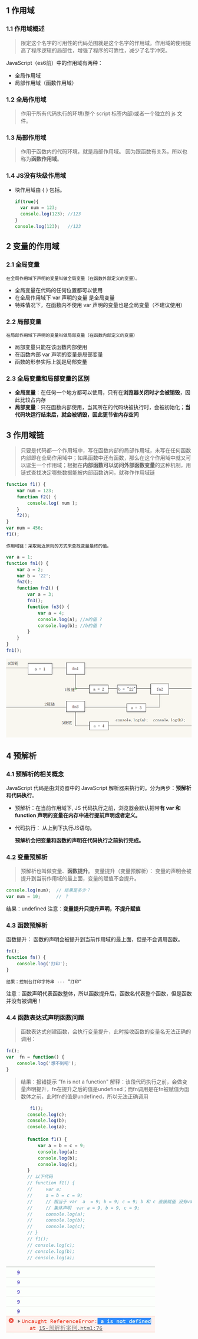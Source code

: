 ## 1  作用域

### 1.1 作用域概述

>限定这个名字的可用性的代码范围就是这个名字的作用域。作用域的使用提高了程序逻辑的局部性，增强了程序的可靠性，减少了名字冲突。

JavaScript（es6前）中的作用域有两种：

- 全局作用域
- 局部作用域（函数作用域）	

### 1.2 全局作用域

>作用于所有代码执行的环境(整个 script 标签内部)或者一个独立的 js 文件。

### 1.3 局部作用域

>作用于函数内的代码环境，就是局部作用域。 因为跟函数有关系，所以也称为**函数作用域**。

### 1.4 JS没有块级作用域

- 块作用域由 { } 包括。

  ```js
  if(true){
    var num = 123;
    console.log(123); //123
  }
  console.log(123);   //123
  ```

## 2  变量的作用域

### 2.1 全局变量

`在全局作用域下声明的变量叫做全局变量（在函数外部定义的变量）。`

- 全局变量在代码的任何位置都可以使用
- 在全局作用域下 var 声明的变量 是全局变量
- 特殊情况下，在函数内不使用 var 声明的变量也是全局变量（不建议使用）

### 2.2 局部变量

`在局部作用域下声明的变量叫做局部变量（在函数内部定义的变量）`

- 局部变量只能在该函数内部使用
- 在函数内部 var 声明的变量是局部变量
- 函数的形参实际上就是局部变量

### 2.3 全局变量和局部变量的区别

- **全局变量**：在任何一个地方都可以使用，只有在**浏览器关闭时才会被销毁**，因此比较占内存
- **局部变量**：只在函数内部使用，当其所在的代码块被执行时，会被初始化；**当代码块运行结束后，就会被销毁，因此更节省内存空间**

## 3  作用域链

>只要是代码都一个作用域中，写在函数内部的局部作用域，未写在任何函数内部即在全局作用域中；如果函数中还有函数，那么在这个作用域中就又可以诞生一个作用域；根据在**内部函数可以访问外部函数变量**的这种机制，用链式查找决定哪些数据能被内部函数访问，就称作作用域链

```js
function f1() {
    var num = 123;
    function f2() {
        console.log( num );
    }
    f2();
}
var num = 456;
f1();
```
`作用域链：采取就近原则的方式来查找变量最终的值。`

```js
var a = 1;
function fn1() {
    var a = 2;
    var b = '22';
    fn2();
    function fn2() {
        var a = 3;
        fn3();
        function fn3() {
            var a = 4;
            console.log(a); //a的值 ?
            console.log(b); //b的值 ?
        }
    }
}
fn1();
```



![j19](../img/js/j19.png)


## 4  预解析

### 4.1 预解析的相关概念

JavaScript 代码是由浏览器中的 JavaScript 解析器来执行的。分为两步：**预解析和代码执行**。

- 预解析：在当前作用域下, JS 代码执行之前，浏览器会默认把带**有 var 和 function 声明的变量在内存中进行提前声明或者定义。**

- 代码执行： 从上到下执行JS语句。

  **预解析会把变量和函数的声明在代码执行之前执行完成。**

### 4.2 变量预解析

>预解析也叫做变量、**函数提升**。
>变量提升（变量预解析）： 变量的声明会被提升到当前作用域的最上面，变量的赋值不会提升。

```js
console.log(num);  // 结果是多少？
var num = 10;      // ？
```

结果：undefined
注意：**变量提升只提升声明，不提升赋值**

### 4.3 函数预解析

函数提升： 函数的声明会被提升到当前作用域的最上面，但是不会调用函数。

```js
fn();
function fn() {
    console.log('打印');
}
```

	结果：控制台打印字符串 --- ”打印“ 

注意：函数声明代表函数整体，所以函数提升后，函数名代表整个函数，但是函数并没有被调用！	

### 4.4 函数表达式声明函数问题

>函数表达式创建函数，会执行变量提升，此时接收函数的变量名无法正确的调用：

```js
fn();
var  fn = function() {
    console.log('想不到吧');
}
```

>结果：报错提示 ”fn is not a function"	
>解释：该段代码执行之前，会做变量声明提升，fn在提升之后的值是undefined；而fn调用是在fn被赋值为函数体之前，此时fn的值是undefined，所以无法正确调用
```js
         f1();
        console.log(c);
        console.log(b);
        console.log(a);

        function f1() {
            var a = b = c = 9;
            console.log(a);
            console.log(b);
            console.log(c);
        }
        // 以下代码
        // function f1() {
        //     var a;
        //     a = b = c = 9;
        //     // 相当于 var  a  = 9; b = 9; c = 9; b 和 c 直接赋值 没有var 声明 当 全局变量看
        //     // 集体声明  var a = 9, b = 9, c = 9;
        //     console.log(a);
        //     console.log(b);
        //     console.log(c);
        // }
        // f1();
        // console.log(c);
        // console.log(b);
        // console.log(a);
```
![j18](../img/js/j18.png)

